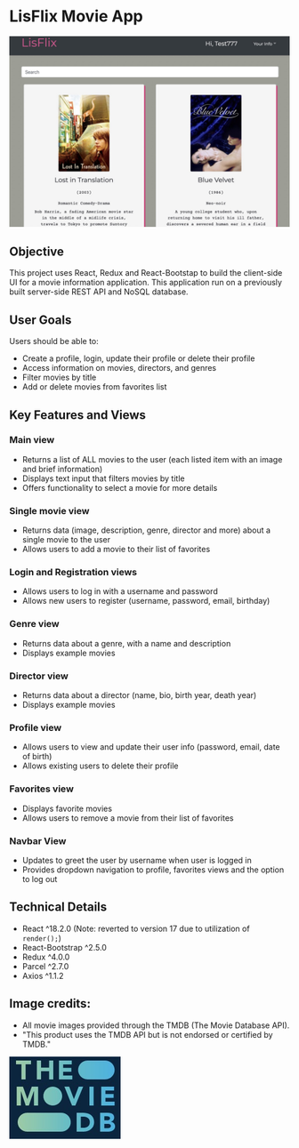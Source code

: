 # LisFlix Movie App 

![LisFlix Movie App](/img/LisFlix.jpg)

## Objective
This project uses React, Redux and React-Bootstap to build the client-side UI for a movie information application. This application run on a previously built server-side REST API and NoSQL database.

## User Goals
Users should be able to:
* Create a profile, login, update their profile or delete their profile
* Access information on movies, directors, and genres
* Filter movies by title
* Add or delete movies from favorites list

## Key Features and Views

### Main view
* Returns a list of ALL movies to the user (each listed item with an image and brief information)
* Displays text input that filters movies by title
* Offers functionality to select a movie for more details

### Single movie view
* Returns data (image, description, genre, director and more) about a single movie to the user
* Allows users to add a movie to their list of favorites

### Login and Registration views
* Allows users to log in with a username and password
* Allows new users to register (username, password, email, birthday)

### Genre view
* Returns data about a genre, with a name and description
* Displays example movies

### Director view
* Returns data about a director (name, bio, birth year, death year)
* Displays example movies

### Profile view
* Allows users to view and update their user info (password, email, date of birth)
* Allows existing users to delete their profile

### Favorites view
* Displays favorite movies
* Allows users to remove a movie from their list of favorites

### Navbar View
* Updates to greet the user by username when user is logged in
* Provides dropdown navigation to profile, favorites views and the option to log out

## Technical Details
* React ^18.2.0 (Note: reverted to version 17 due to utilization of `render();`)
* React-Bootstrap ^2.5.0
* Redux ^4.0.0
* Parcel ^2.7.0
* Axios ^1.1.2

## Image credits:
* All movie images provided through the TMDB (The Movie Database API). 
* "This product uses the TMDB API but is not endorsed or certified by TMDB."

![LisFlix Movie App](/img/TheMovieDB.jpg)
